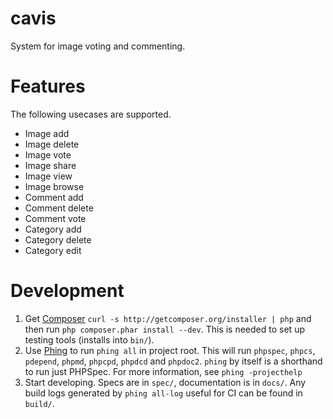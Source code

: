 # cavis

System for image voting and commenting.

# Features

The following usecases are supported.

 * Image add
 * Image delete
 * Image vote
 * Image share
 * Image view
 * Image browse
 * Comment add
 * Comment delete
 * Comment vote
 * Category add
 * Category delete
 * Category edit

# Development

1. Get [Composer](http://getcomposer.org) `curl -s
   http://getcomposer.org/installer | php` and then run `php composer.phar
   install --dev`. This is needed to set up testing tools (installs into
   `bin/`).
2. Use [Phing](http://www.phing.info/) to run `phing all` in project root. This
   will run `phpspec`, `phpcs`, `pdepend`, `phpmd`, `phpcpd`, `phpdcd`
   and `phpdoc2`. `phing` by itself is a shorthand to run just PHPSpec. For more
   information, see `phing -projecthelp`
3. Start developing. Specs are in `spec/`, documentation is in `docs/`. Any
   build logs generated by `phing all-log` useful for CI can be found in
   `build/`.
